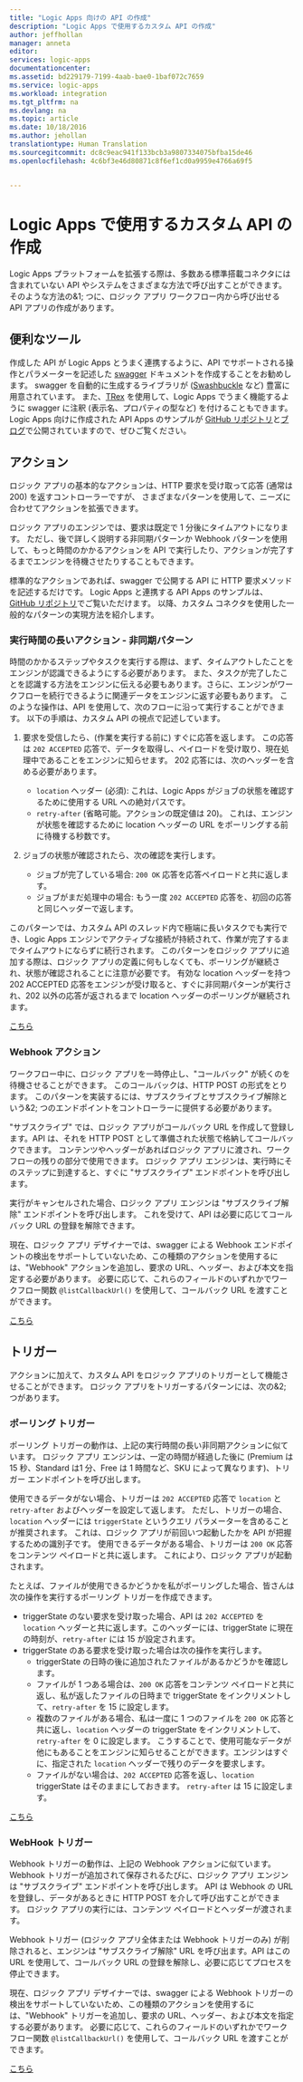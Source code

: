 ```yaml
---
title: "Logic Apps 向けの API の作成"
description: "Logic Apps で使用するカスタム API の作成"
author: jeffhollan
manager: anneta
editor: 
services: logic-apps
documentationcenter: 
ms.assetid: bd229179-7199-4aab-bae0-1baf072c7659
ms.service: logic-apps
ms.workload: integration
ms.tgt_pltfrm: na
ms.devlang: na
ms.topic: article
ms.date: 10/18/2016
ms.author: jehollan
translationtype: Human Translation
ms.sourcegitcommit: dc8c9eac941f133bcb3a9807334075bfba15de46
ms.openlocfilehash: 4c6bf3e46d80871c8f6ef1cd0a9959e4766a69f5


---
```

# <a name="creating-a-custom-api-to-use-with-logic-apps"></a>Logic Apps で使用するカスタム API の作成
Logic Apps プラットフォームを拡張する際は、多数ある標準搭載コネクタには含まれていない API やシステムをさまざまな方法で呼び出すことができます。  そのような方法の&1; つに、ロジック アプリ ワークフロー内から呼び出せる API アプリの作成があります。

## <a name="helpful-tools"></a>便利なツール
作成した API が Logic Apps とうまく連携するように、API でサポートされる操作とパラメーターを記述した [swagger](http://swagger.io) ドキュメントを作成することをお勧めします。  swagger を自動的に生成するライブラリが ([Swashbuckle](https://github.com/domaindrivendev/Swashbuckle) など) 豊富に用意されています。  また、[TRex](https://github.com/nihaue/TRex) を使用して、Logic Apps でうまく機能するように swagger に注釈 (表示名、プロパティの型など) を付けることもできます。  Logic Apps 向けに作成された API Apps のサンプルが [GitHub リポジトリ](http://github.com/logicappsio)と[ブログ](http://aka.ms/logicappsblog)で公開されていますので、ぜひご覧ください。

## <a name="actions"></a>アクション
ロジック アプリの基本的なアクションは、HTTP 要求を受け取って応答 (通常は 200) を返すコントローラーですが、  さまざまなパターンを使用して、ニーズに合わせてアクションを拡張できます。

ロジック アプリのエンジンでは、要求は既定で 1 分後にタイムアウトになります。  ただし、後で詳しく説明する非同期パターンか Webhook パターンを使用して、もっと時間のかかるアクションを API で実行したり、アクションが完了するまでエンジンを待機させたりすることもできます。

標準的なアクションであれば、swagger で公開する API に HTTP 要求メソッドを記述するだけです。  Logic Apps と連携する API Apps のサンプルは、 [GitHub リポジトリ](https://github.com/logicappsio)でご覧いただけます。  以降、カスタム コネクタを使用した一般的なパターンの実現方法を紹介します。

### <a name="long-running-actions---async-pattern"></a>実行時間の長いアクション - 非同期パターン
時間のかかるステップやタスクを実行する際は、まず、タイムアウトしたことをエンジンが認識できるようにする必要があります。 また、タスクが完了したことを認識する方法をエンジンに伝える必要もあります。さらに、エンジンがワークフローを続行できるように関連データをエンジンに返す必要もあります。 このような操作は、API を使用して、次のフローに沿って実行することができます。 以下の手順は、カスタム API の視点で記述しています。

1. 要求を受信したら、(作業を実行する前に) すぐに応答を返します。 この応答は `202 ACCEPTED` 応答で、データを取得し、ペイロードを受け取り、現在処理中であることをエンジンに知らせます。 202 応答には、次のヘッダーを含める必要があります。 
   
   * `location` ヘッダー (必須): これは、Logic Apps がジョブの状態を確認するために使用する URL への絶対パスです。
   * `retry-after` (省略可能。アクションの既定値は 20)。 これは、エンジンが状態を確認するために location ヘッダーの URL をポーリングする前に待機する秒数です。
2. ジョブの状態が確認されたら、次の確認を実行します。 
   
   * ジョブが完了している場合: `200 OK` 応答を応答ペイロードと共に返します。
   * ジョブがまだ処理中の場合: もう一度 `202 ACCEPTED` 応答を、初回の応答と同じヘッダーで返します。

このパターンでは、カスタム API のスレッド内で極端に長いタスクでも実行でき、Logic Apps エンジンでアクティブな接続が持続されて、作業が完了するまでタイムアウトにならずに続行されます。 このパターンをロジック アプリに追加する際は、ロジック アプリの定義に何もしなくても、ポーリングが継続され、状態が確認されることに注意が必要です。 有効な location ヘッダーを持つ 202 ACCEPTED 応答をエンジンが受け取ると、すぐに非同期パターンが実行され、202 以外の応答が返されるまで location ヘッダーのポーリングが継続されます。

[こちら](https://github.com/jeffhollan/LogicAppsAsyncResponseSample)

### <a name="webhook-actions"></a>Webhook アクション
ワークフロー中に、ロジック アプリを一時停止し、"コールバック" が続くのを待機させることができます。  このコールバックは、HTTP POST の形式をとります。  このパターンを実装するには、サブスクライブとサブスクライブ解除という&2; つのエンドポイントをコントローラーに提供する必要があります。

"サブスクライブ" では、ロジック アプリがコールバック URL を作成して登録します。API は、それを HTTP POST として準備された状態で格納してコールバックできます。  コンテンツやヘッダーがあればロジック アプリに渡され、ワークフローの残りの部分で使用できます。  ロジック アプリ エンジンは、実行時にそのステップに到達すると、すぐに "サブスクライブ" エンドポイントを呼び出します。

実行がキャンセルされた場合、ロジック アプリ エンジンは "サブスクライブ解除" エンドポイントを呼び出します。  これを受けて、API は必要に応じてコールバック URL の登録を解除できます。

現在、ロジック アプリ デザイナーでは、swagger による Webhook エンドポイントの検出をサポートしていないため、この種類のアクションを使用するには、"Webhook" アクションを追加し、要求の URL、ヘッダー、および本文を指定する必要があります。  必要に応じて、これらのフィールドのいずれかでワークフロー関数 `@listCallbackUrl()` を使用して、コールバック URL を渡すことができます。

[こちら](https://github.com/jeffhollan/LogicAppTriggersExample/blob/master/LogicAppTriggers/Controllers/WebhookTriggerController.cs)

## <a name="triggers"></a>トリガー
アクションに加えて、カスタム API をロジック アプリのトリガーとして機能させることができます。  ロジック アプリをトリガーするパターンには、次の&2; つがあります。

### <a name="polling-triggers"></a>ポーリング トリガー
ポーリング トリガーの動作は、上記の実行時間の長い非同期アクションに似ています。  ロジック アプリ エンジンは、一定の時間が経過した後に (Premium は 15 秒、Standard は1 分、Free は 1 時間など、SKU によって異なります)、トリガー エンドポイントを呼び出します。

使用できるデータがない場合、トリガーは `202 ACCEPTED` 応答で `location` と `retry-after` およびヘッダーを設定して返します。  ただし、トリガーの場合、`location` ヘッダーには `triggerState` というクエリ パラメーターを含めることが推奨されます。  これは、ロジック アプリが前回いつ起動したかを API が把握するための識別子です。  使用できるデータがある場合、トリガーは `200 OK` 応答をコンテンツ ペイロードと共に返します。  これにより、ロジック アプリが起動されます。

たとえば、ファイルが使用できるかどうかを私がポーリングした場合、皆さんは次の操作を実行するポーリング トリガーを作成できます。

* triggerState のない要求を受け取った場合、API は `202 ACCEPTED` を `location` ヘッダーと共に返します。このヘッダーには、triggerState に現在の時刻が、`retry-after` には 15 が設定されます。
* triggerState のある要求を受け取った場合は次の操作を実行します。
  * triggerState の日時の後に追加されたファイルがあるかどうかを確認します。 
  * ファイルが 1 つある場合は、`200 OK` 応答をコンテンツ ペイロードと共に返し、私が返したファイルの日時まで triggerState をインクリメントして、`retry-after` を 15 に設定します。
  * 複数のファイルがある場合、私は一度に 1 つのファイルを `200 OK` 応答と共に返し、`location` ヘッダーの triggerState をインクリメントして、`retry-after` を 0 に設定します。  こうすることで、使用可能なデータが他にもあることをエンジンに知らせることができます。エンジンはすぐに、指定された `location` ヘッダーで残りのデータを要求します。
  * ファイルがない場合は、`202 ACCEPTED` 応答を返し、`location` triggerState はそのままにしておきます。  `retry-after` は 15 に設定します。

[こちら](https://github.com/jeffhollan/LogicAppTriggersExample/tree/master/LogicAppTriggers)

### <a name="webhook-triggers"></a>WebHook トリガー
Webhook トリガーの動作は、上記の Webhook アクションに似ています。  Webhook トリガーが追加されて保存されるたびに、ロジック アプリ エンジンは "サブスクライブ" エンドポイントを呼び出します。  API は Webhook の URL を登録し、データがあるときに HTTP POST を介して呼び出すことができます。  ロジック アプリの実行には、コンテンツ ペイロードとヘッダーが渡されます。

Webhook トリガー (ロジック アプリ全体または Webhook トリガーのみ) が削除されると、エンジンは "サブスクライブ解除" URL を呼び出ます。API はこの URL を使用して、コールバック URL の登録を解除し、必要に応じてプロセスを停止できます。

現在、ロジック アプリ デザイナーでは、swagger による Webhook トリガーの検出をサポートしていないため、この種類のアクションを使用するには、"Webhook" トリガーを追加し、要求の URL、ヘッダー、および本文を指定する必要があります。  必要に応じて、これらのフィールドのいずれかでワークフロー関数 `@listCallbackUrl()` を使用して、コールバック URL を渡すことができます。

[こちら](https://github.com/jeffhollan/LogicAppTriggersExample/tree/master/LogicAppTriggers)




<!--HONumber=Jan17_HO3-->



